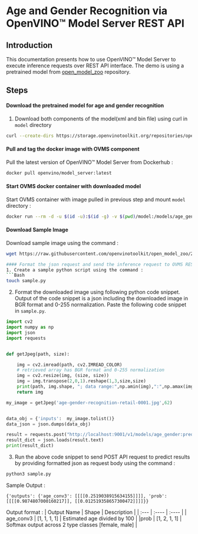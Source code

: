 # Age and Gender Recognition via OpenVINO&trade; Model Server REST API

## Introduction
This documentation presents how to use OpenVINO&trade; Model Server to execute inference requests over REST API interface. The demo is using a pretrained model from [open_model_zoo](https://github.com/opencv/open_model_zoo) repository.

## Steps

#### Download the pretrained model for age and gender recognition
1. Download both components of the model(xml and bin file) using curl in `model` directory

```Bash
curl --create-dirs https://storage.openvinotoolkit.org/repositories/open_model_zoo/2022.1/models_bin/2/age-gender-recognition-retail-0013/FP32/age-gender-recognition-retail-0013.bin https://storage.openvinotoolkit.org/repositories/open_model_zoo/2022.1/models_bin/2/age-gender-recognition-retail-0013/FP32/age-gender-recognition-retail-0013.xml -o model/1/age-gender-recognition-retail-0013.bin -o model/1/age-gender-recognition-retail-0013.xml

```

#### Pull and tag the docker image with OVMS component 
Pull the latest version of OpenVINO&trade; Model Server from Dockerhub :
```Bash
docker pull openvino/model_server:latest
```

#### Start OVMS docker container with downloaded model
Start OVMS container with image pulled in previous step and mount `model` directory :
```Bash 
docker run --rm -d -u $(id -u):$(id -g) -v $(pwd)/model:/models/age_gender -p 9000:9000 -p 9001:9001 openvino/model_server:latest --model_path /models/age_gender --model_name age_gender --port 9000 --rest_port 9001
```

####  Download Sample Image
Download sample image using the command :
```Bash
wget https://raw.githubusercontent.com/openvinotoolkit/open_model_zoo/2021.4/models/intel/age-gender-recognition-retail-0013/assets/age-gender-recognition-retail-0001.jpg

#### Format the json request and send the inference request to OVMS REST API endpoint
1. Create a sample python script using the command : 
```Bash
touch sample.py
```
2. Format the downloaded image using following python code snippet. Output of the code snippet is a json including the downloaded image in BGR format and 0-255 normalization. Paste the following code snippet in `sample.py`.
```Python
import cv2
import numpy as np
import json
import requests


def getJpeg(path, size):

    img = cv2.imread(path, cv2.IMREAD_COLOR)
    # retrieved array has BGR format and 0-255 normalization
    img = cv2.resize(img, (size, size))
    img = img.transpose(2,0,1).reshape(1,3,size,size)
    print(path, img.shape, "; data range:",np.amin(img),":",np.amax(img))
    return img

my_image = getJpeg('age-gender-recognition-retail-0001.jpg',62)


data_obj = {'inputs':  my_image.tolist()}
data_json = json.dumps(data_obj)

result = requests.post("http://localhost:9001/v1/models/age_gender:predict", data=data_json)
result_dict = json.loads(result.text)
print(result_dict)
```

3. Run the above code snippet to send POST API request to predict results by providing formatted json as request body using the command :
```Bash
python3 sample.py
```
Sample Output :
```
{'outputs': {'age_conv3': [[[[0.2519038915634155]]]], 'prob': [[[[0.9874807000160217]], [[0.012519358657300472]]]]}}
```
Output format :
| Output Name      | Shape | Description |
| :---        |    :----   | :----    |
| age_conv3   | [1, 1, 1, 1] | Estimated age divided by 100 |
|prob | [1, 2, 1, 1] | Softmax output across 2 type classes [female, male] |

